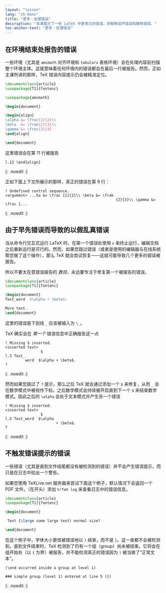 ```yaml
---
layout: "lesson"
lang: "zh-Hans"
title: "更多：处理错误"
description: "本课展示了一些 LaTeX 中更常见的错误，并解释连环错误和静默错误。"
toc-anchor-text: "更多：处理错误"
---
```



## 在环境结束处报告的错误

一些环境（尤其是 `amsmath` 对齐环境和 `tabularx` 表格环境）会在处理内容前扫描整个环境主体。这就意味着任何环境内的错误都会在最后一行被报告。然而，正如主课所讲的那样，TeX 错误内容提示仍会被精准定位。

```latex
\documentclass{article}
\usepackage[T1]{fontenc}

\usepackage{amsmath}

\begin{document}

\begin{align}
\alpha &= \frac{1}{2}\\
\beta  &= \frak{2}{3}\\
\gamma &= \frac{3}{4} 
\end{align}

\end{document}
```

这里错误会在第 11 行被报告

```
l.12 \end{align}
```
{: .noedit :}

正如下面上下文所展示的那样，真正的错误在第 9 行：

```
! Undefined control sequence.
<argument> ...ha &= \frac {1}{2}\\ \beta &= \frak 
                                                  {2}{3}\\ \gamma &= \frac {...
```
{: .noedit :}


## 由于早先错误而导致的以假乱真错误

当从命令行交互式运行 LaTeX 时，在第一个错误处使用 `x` 来终止运行，编辑文档之后重新运行是可行的。然而，如果您跳过错误（或者是使用的编辑器与在线系统帮您做了这个操作），那么 TeX 就会尝试恢复——这就可能导致几个更多的错误被报告。

所以不要太在意错误报告的 _数目_，永远要专注于修复第一个被报告的错误。


```latex
\documentclass{article}
\usepackage[T1]{fontenc}

\begin{document}
Text_word  $\alpha + \beta$.

More text.
\end{document}
```

这里的错误是下划线 `_` 应该被输入为 `\_`。

TeX 确实会在 _第一个_ 错误信息中正确报告这一点

```
! Missing $ inserted.
<inserted text> 
                $
l.5 Text_
         word  $\alpha + \beta$.
?
```
{: .noedit :}

然而如果您跳过了 `?` 提示，那么之后 TeX 就会通过添加一个 `$` 来修复，从而 `_` 会在数学模式中被视作下标。之后数学模式会持续被开启直到下一个 `$` 来结束数学模式。因此之后的 `\alpha` 会处于文本模式并产生另一个错误

```
! Missing $ inserted.
<inserted text> 
                $
l.5 Text_word  $\alpha
                       + \beta$.
? 
```
{: .noedit :}


## 不触发错误提示的错误

一些错误（尤其是直到文件结尾都没有被检测到的错误）并不会产生错误提示，而只是在日志中给出一个警告。

如果您使用 TeXLive.net 服务器来尝试下面这个例子，默认情况下会返回一个 PDF 文件。（在开头）添加 `%!TeX log` 来查看日志中的错误信息。

```latex
\documentclass{article}
\usepackage[T1]{fontenc}

\begin{document}

 Text {\large some large text) normal size?

\end{document}
```

在这个例子中，字体大小更改被错误地以 `)` 结束，而不是 `}`。这一直都不会被检测到，直到文件结束时，TeX 检测到了仍有一个组（group）尚未被结束。它将会在组开始处（以 `{` 为界）被报告，并不能检测真正的错误因为 `)` 被当做了“正常文本”。

```
(\end occurred inside a group at level 1)

### simple group (level 1) entered at line 5 ({)
```
{: .noedit :}


<script>
  window.addEventListener('load', function(){
      if(editors['pre0'] != null) editors['pre0'].moveCursorTo(8, 15, false);
      if(editors['pre3'] != null) editors['pre3'].moveCursorTo(3, 5, false);
      if(editors['pre6'] != null) editors['pre6'].moveCursorTo(4, 30, false);
  }, false);
</script>
